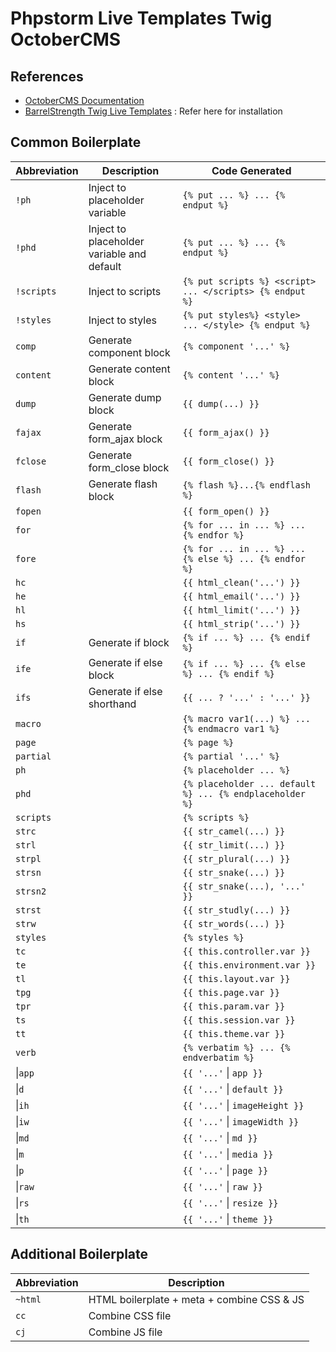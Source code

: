 # Phpstorm Live Templates Twig OctoberCMS

## References

- [OctoberCMS Documentation](https://octobercms.com/docs/cms/themes)
- [BarrelStrength Twig Live Templates](https://github.com/barrelstrength/PhpStorm-Live-Templates-Twig-Extended) : Refer here for installation

## Common Boilerplate

| Abbreviation | Description | Code Generated |
|--|--|--|
| `!ph`  | Inject to placeholder variable |`{% put ... %} ... {% endput %}`|
|`!phd`|Inject to placeholder variable and default|`{% put ... %} ... {% endput %}`|
|`!scripts`|Inject to scripts|`{% put scripts %} <script> ... </scripts> {% endput %}`|
|`!styles`|Inject to styles|`{% put styles%} <style> ... </style> {% endput %}`|
|`comp`|Generate component block|`{% component '...' %}`|
|`content`|Generate content block|`{% content '...' %}`|
|`dump` |Generate dump block|`{{ dump(...) }}`|
|`fajax`|Generate form_ajax block|`{{ form_ajax() }}`|
|`fclose` |Generate form_close block|`{{ form_close() }}`|
|`flash` |Generate flash block|`{% flash %}...{% endflash %}`|
|`fopen`||`{{ form_open() }}`|
|`for`||`{% for ... in ... %} ... {% endfor %}`|
|`fore`||`{% for ... in ... %} ... {% else %} ... {% endfor %}`|
|`hc`||`{{ html_clean('...') }}`|
|`he`||`{{ html_email('...') }}`|
|`hl`||`{{ html_limit('...') }}`|
|`hs`||`{{ html_strip('...') }}`|
|`if`|Generate if block|`{% if ... %} ... {% endif %}`|
|`ife`|Generate if else block|`{% if ... %} ... {% else %} ... {% endif %}`|
|`ifs`|Generate if else shorthand|`{{ ... ? '...' : '...' }}`|
|`macro`||`{% macro var1(...) %} ... {% endmacro var1 %}`|
|`page`||`{% page %}`|
|`partial`||`{% partial '...' %}`|
|`ph`||`{% placeholder ... %}`|
|`phd`||`{% placeholder ... default %} ... {% endplaceholder %}`|
|`scripts`||`{% scripts %}`|
|`strc`||`{{ str_camel(...) }}`|
|`strl`||`{{ str_limit(...) }}`|
|`strpl`||`{{ str_plural(...) }}`|
|`strsn`||`{{ str_snake(...) }}`|
|`strsn2`||`{{ str_snake(...), '...' }}`|
|`strst`||`{{ str_studly(...) }}`|
|`strw`||`{{ str_words(...) }}`|
|`styles`||`{% styles %}`|
|`tc`||`{{ this.controller.var }}`|
|`te`||`{{ this.environment.var }}`|
|`tl`||`{{ this.layout.var }}`|
|`tpg`||`{{ this.page.var }}`|
|`tpr`||`{{ this.param.var }}`|
|`ts`||`{{ this.session.var }}`|
|`tt`||`{{ this.theme.var }}`|
|`verb`||`{% verbatim %} ... {% endverbatim %}`|
|&#124;`app`||`{{ '...'` &#124; `app }}`|
|&#124;`d`||`{{ '...'` &#124; `default }}`|
|&#124;`ih`||`{{ '...'` &#124; `imageHeight }}`|
|&#124;`iw`||`{{ '...'` &#124; `imageWidth }}`|
|&#124;`md`||`{{ '...'` &#124; `md }}`|
|&#124;`m`||`{{ '...'` &#124; `media }}`|
|&#124;`p`||`{{ '...'` &#124; `page }}`|
|&#124;`raw`||`{{ '...'` &#124; `raw }}`|
|&#124;`rs`||`{{ '...'` &#124; `resize }}`|
|&#124;`th`||`{{ '...'` &#124; `theme }}`|

## Additional Boilerplate

| Abbreviation | Description |
|--|--|
| `~html` | HTML boilerplate + meta + combine CSS & JS |
| `cc` | Combine CSS file |
| `cj` | Combine JS file |

